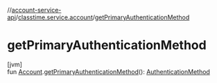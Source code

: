 //[account-service-api](../../index.md)/[classtime.service.account](index.md)/[getPrimaryAuthenticationMethod](get-primary-authentication-method.md)

# getPrimaryAuthenticationMethod

[jvm]\
fun [Account](-account/index.md).[getPrimaryAuthenticationMethod](get-primary-authentication-method.md)(): [AuthenticationMethod](-authentication-method/index.md)
